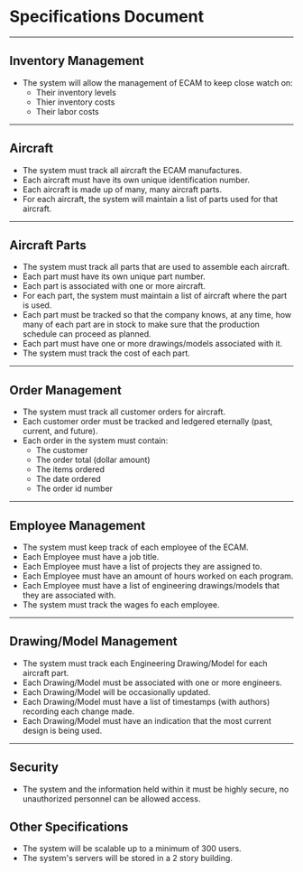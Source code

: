 # Specifications Document

***

## Inventory Management

- The system will allow the management of ECAM to keep close watch on:
  - Their inventory levels
  - Thier inventory costs
  - Their labor costs

***

## Aircraft

- The system must track all aircraft the ECAM manufactures.
- Each aircraft must have its own unique identification number.
- Each aircraft is made up of many, many aircraft parts.
- For each aircraft, the system will maintain a list of parts used for that aircraft.

***

## Aircraft Parts

- The system must track all parts that are used to assemble each aircraft.
- Each part must have its own unique part number.
- Each part is associated with one or more aircraft.
- For each part, the system must maintain a list of aircraft where the part is used.
- Each part must be tracked so that the company knows, at any time, how many of each part are in stock to make sure that the production schedule can proceed as planned.
- Each part must have one or more drawings/models associated with it.
- The system must track the cost of each part.

***

## Order Management

- The system must track all customer orders for aircraft.
- Each customer order must be tracked and ledgered eternally (past, current, and future).
- Each order in the system must contain:
  - The customer
  - The order total (dollar amount)
  - The items ordered
  - The date ordered
  - The order id number

***

## Employee Management

- The system must keep track of each employee of the ECAM.
- Each Employee must have a job title.
- Each Employee must have a list of projects they are assigned to.
- Each Employee must have an amount of hours worked on each program.
- Each Employee must have a list of engineering drawings/models that they are associated with.
- The system must track the wages fo each employee.

***

## Drawing/Model Management

- The system must track each Engineering Drawing/Model for each aircraft part.
- Each Drawing/Model must be associated with one or more engineers.
- Each Drawing/Model will be occasionally updated.
- Each Drawing/Model must have a list of timestamps (with authors) recording each change made.
- Each Drawing/Model must have an indication that the most current design is being used.

***

## Security

- The system and the information held within it must be highly secure, no unauthorized personnel can be allowed access.

## Other Specifications

- The system will be scalable up to a minimum of 300 users.
- The system's servers will be stored in a 2 story building.